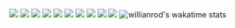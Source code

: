 ![](https://anlucas.neocities.org/lol.gif)
![](https://anlucas.neocities.org/html_learn_it_today.gif)
![](https://anlucas.neocities.org/valid401.png)
![](https://anlucas.neocities.org/linux_now.gif)
![](https://anlucas.neocities.org/linux_powered.gif)
![](https://anlucas.neocities.org/java.gif)
![](https://anlucas.neocities.org/hicolor.gif)
![](https://anlucas.neocities.org/ieisevil.gif)
![](https://anlucas.neocities.org/hatemac.jpg)
![](https://anlucas.neocities.org/hamexp.png)
![willianrod's wakatime stats](https://github-readme-stats.vercel.app/api/wakatime?username=Newe&layout=compact&theme=merko)
